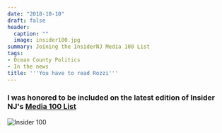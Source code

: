 ```yaml
---
date: "2018-10-10"
draft: false
header:
  caption: ""
  image: insider100.jpg
summary: Joining the InsiderNJ Media 100 List
tags:
- Ocean County Politics
- In the news
title: '''You have to read Rozzi'''
---
```

### I was honored to be included on the latest edition of Insider NJ's [Media 100 List](https://www.insidernj.com/wp-content/uploads/2018/10/Insider%20100%20Media%20Publication%202018.pdf)

![Insider 100](/img/insider100.jpg)
